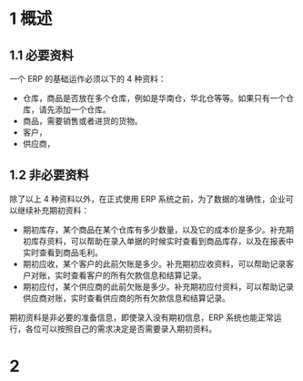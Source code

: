 # 1 概述

## 1.1 必要资料

一个 ERP 的基础运作必须以下的 4 种资料：

- 仓库，商品是否放在多个仓库，例如是华南仓，华北仓等等。如果只有一个仓库，请先添加一个仓库。
- 商品，需要销售或者进货的货物。
- 客户，
- 供应商，

## 1.2 非必要资料

除了以上 4 种资料以外，在正式使用 ERP 系统之前，为了数据的准确性，企业可以继续补充期初资料：

- 期初库存，某个商品在某个仓库有多少数量，以及它的成本价是多少。补充期初库存资料，可以帮助在录入单据的时候实时查看到商品库存，以及在报表中实时查看到商品毛利。
- 期初应收，某个客户的此前欠账是多少。补充期初应收资料，可以帮助记录客户对账，实时查看客户的所有欠款信息和结算记录。
- 期初应付，某个供应商的此前欠账是多少。补充期初应付资料，可以帮助记录供应商对账，实时查看供应商的所有欠款信息和结算记录。

期初资料是非必要的准备信息，即使录入没有期初信息，ERP 系统也能正常运行，各位可以按照自己的需求决定是否需要录入期初资料。

# 2

